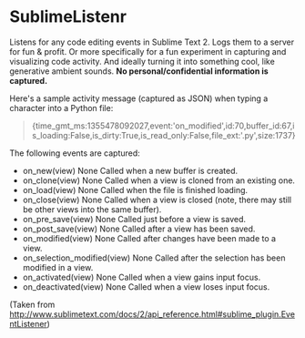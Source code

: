 SublimeListenr
=

Listens for any code editing events in Sublime Text 2. Logs them to a server for fun & profit. Or more specifically for a fun experiment in capturing and visualizing code activity. And ideally turning it into something cool, like generative ambient sounds. **No personal/confidential information is captured.**

Here's a sample activity message (captured as JSON) when typing a character into a Python file:

> {time_gmt_ms:1355478092027,event:'on_modified',id:70,buffer_id:67,is_loading:False,is_dirty:True,is_read_only:False,file_ext:'.py',size:1737}

The following events are captured:

* on_new(view)    None  Called when a new buffer is created.
* on_clone(view)  None  Called when a view is cloned from an existing one.
* on_load(view) None  Called when the file is finished loading.
* on_close(view)  None  Called when a view is closed (note, there may still be other views into the same buffer).
* on_pre_save(view) None  Called just before a view is saved.
* on_post_save(view)  None  Called after a view has been saved.
* on_modified(view) None  Called after changes have been made to a view.
* on_selection_modified(view) None  Called after the selection has been modified in a view.
* on_activated(view)  None  Called when a view gains input focus.
* on_deactivated(view)  None  Called when a view loses input focus.

(Taken from http://www.sublimetext.com/docs/2/api_reference.html#sublime_plugin.EventListener)

